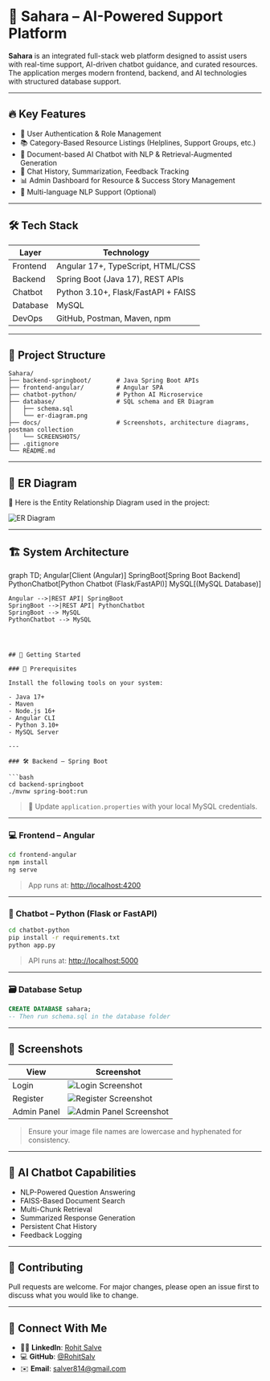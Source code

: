 
# 💬 Sahara – AI-Powered Support Platform

**Sahara** is an integrated full-stack web platform designed to assist users with real-time support, AI-driven chatbot guidance, and curated resources. The application merges modern frontend, backend, and AI technologies with structured database support.

---

## 🔥 Key Features

- 🔐 User Authentication & Role Management  
- 📚 Category-Based Resource Listings (Helplines, Support Groups, etc.)  
- 🤖 Document-based AI Chatbot with NLP & Retrieval-Augmented Generation  
- 💬 Chat History, Summarization, Feedback Tracking  
- 📊 Admin Dashboard for Resource & Success Story Management  
- 🧠 Multi-language NLP Support (Optional)  

---

## 🛠 Tech Stack

| Layer      | Technology                        |
|------------|-----------------------------------|
| Frontend   | Angular 17+, TypeScript, HTML/CSS |
| Backend    | Spring Boot (Java 17), REST APIs  |
| Chatbot    | Python 3.10+, Flask/FastAPI + FAISS |
| Database   | MySQL                             |
| DevOps     | GitHub, Postman, Maven, npm       |

---

## 🧱 Project Structure

```
Sahara/
├── backend-springboot/       # Java Spring Boot APIs
├── frontend-angular/         # Angular SPA
├── chatbot-python/           # Python AI Microservice
├── database/                 # SQL schema and ER Diagram
│   ├── schema.sql
│   └── er-diagram.png
├── docs/                     # Screenshots, architecture diagrams, postman collection
│   └── SCREENSHOTS/
├── .gitignore
└── README.md
```

---

## 🧩 ER Diagram

📌 Here is the Entity Relationship Diagram used in the project:

![ER Diagram](database/er-diagram.png)

---

## 🏗️ System Architecture


graph TD;
    Angular[Client (Angular)]
    SpringBoot[Spring Boot Backend]
    PythonChatbot[Python Chatbot (Flask/FastAPI)]
    MySQL[(MySQL Database)]

    Angular -->|REST API| SpringBoot
    SpringBoot -->|REST API| PythonChatbot
    SpringBoot --> MySQL
    PythonChatbot --> MySQL
```



## 🚀 Getting Started

### 🔧 Prerequisites

Install the following tools on your system:

- Java 17+
- Maven
- Node.js 16+
- Angular CLI
- Python 3.10+
- MySQL Server

---

### 🛠️ Backend – Spring Boot

```bash
cd backend-springboot
./mvnw spring-boot:run
```

> 🔑 Update `application.properties` with your local MySQL credentials.

---

### 💻 Frontend – Angular

```bash
cd frontend-angular
npm install
ng serve
```

> App runs at: [http://localhost:4200](http://localhost:4200)

---

### 🤖 Chatbot – Python (Flask or FastAPI)

```bash
cd chatbot-python
pip install -r requirements.txt
python app.py
```

> API runs at: [http://localhost:5000](http://localhost:5000)

---

### 🗃️ Database Setup

```sql
CREATE DATABASE sahara;
-- Then run schema.sql in the database folder
```

---

## 📸 Screenshots

| View                 | Screenshot                                                  |
|----------------------|-------------------------------------------------------------|
| Login                | ![Login Screenshot](docs/SCREENSHOTS/login.png)             |
| Register             | ![Register Screenshot](docs/SCREENSHOTS/register.png)       |
| Admin Panel          | ![Admin Panel Screenshot](docs/SCREENSHOTS/admin-panel.png) |

> Ensure your image file names are lowercase and hyphenated for consistency.

---

## 🧠 AI Chatbot Capabilities

- NLP-Powered Question Answering  
- FAISS-Based Document Search  
- Multi-Chunk Retrieval  
- Summarized Response Generation  
- Persistent Chat History  
- Feedback Logging  

---

## 🤝 Contributing

Pull requests are welcome. For major changes, please open an issue first to discuss what you would like to change.

---

## 🔗 Connect With Me

- 🧑‍💻 **LinkedIn**: [Rohit Salve](https://www.linkedin.com/in/rohit-salve-6054b324a/)
- 💻 **GitHub**: [@RohitSalv](https://github.com/RohitSalv)
- ✉️ **Email**: salver814@gmail.com
